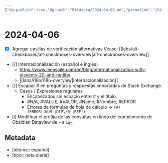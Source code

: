 ```yaml
---
{"dg-publish":true,"dg-path":"Bitácora/2024-04-06.md","permalink":"/bitacora/2024-04-06/","title":"2024-04-06","tags":["Bitácora"],"noteIcon":"default","created":"2024-04-06T13:26:36.698-06:00","updated":"2024-04-07T14:56:40.113-06:00"}
---
```


# 2024-04-06

- [x] Agregar casillas de verificación alternativas
	Véase: [[labs/alt-checkboxes/alt-checkboxes-overview\|alt-checkboxes-overview]]
- [/] Internacionalización (español e inglés)
	- https://www.lenesaile.com/en/blog/internationalization-with-eleventy-20-and-netlify/
	- [[labs/i18n/i18n-overview\|Internacionalización]]
- [/] Escapar \# en preguntas y respuestas importadas de Stack Exchange.
	-   Casos / Expresiones regulares
		- Encabezados sin espacio entre \# y el título.
		- \#N/A, \#VALUE, \#VALOR, \#Name, \#Nombre, \#ERROR
		- Errores de fórmulas de hoja de cálculo -> `(#)(ERROR!|NUM!|DIV\/0!|REF!)`
- [i] Modificar el prefijo de las consultas en línea del complemento de Obsidian Dataview de `=` a `iq=`.
## Metadata
- [idioma:: español]
- [tipo:: nota diaria]